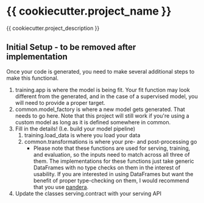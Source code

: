 # {{ cookiecutter.project_name }}

{{ cookiecutter.project_description }}

## Initial Setup - to be removed after implementation

Once your code is generated, you need to make several additional steps to make this functional.

1) training.app is where the model is being fit. Your fit function may look different from the generated, and in the case of a supervised model, you will need to provide a proper target.
2) common.model_factory is where a new model gets generated. That needs to go here. Note that this project will still work if you're using a custom model as long as it is defined somewhere in common.
3) Fill in the details! (I.e. build your model pipeline)
    1) training.load_data is where you load your data
    2) common.transformations is where your pre- and post-processing go
        * Please note that these functions are used for serving, training, and evaluation, so the inputs need to match across all three of them. The implementations for these functions just take generic DataFrames with no type checks on them in the interest of usability. If you are interested in using DataFrames but want the benefit of proper type-checking on them, I would recommend that you use [pandera](https://pandera.readthedocs.io/en/stable/).
4) Update the classes serving.contract with your serving API